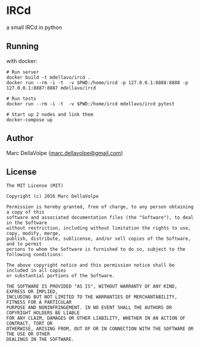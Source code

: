 # IRCd

a small IRCd in python

## Running

with docker:
```
# Run server
docker build -t mdellavo/ircd .
docker run --rm -i -t  -v $PWD:/home/ircd -p 127.0.0.1:8888:8888 -p 127.0.0.1:8887:8887 mdellavo/ircd

# Run tests
docker run --rm -i -t  -v $PWD:/home/ircd mdellavo/ircd pytest

# Start up 2 nodes and link them
docker-compose up
```

## Author

Marc DellaVolpe  (marc.dellavolpe@gmail.com)

## License
    The MIT License (MIT)

    Copyright (c) 2016 Marc DellaVolpe

    Permission is hereby granted, free of charge, to any person obtaining a copy of this
    software and associated documentation files (the "Software"), to deal in the Software
    without restriction, including without limitation the rights to use, copy, modify, merge,
    publish, distribute, sublicense, and/or sell copies of the Software, and to permit
    persons to whom the Software is furnished to do so, subject to the following conditions:

    The above copyright notice and this permission notice shall be included in all copies
    or substantial portions of the Software.

    THE SOFTWARE IS PROVIDED "AS IS", WITHOUT WARRANTY OF ANY KIND, EXPRESS OR IMPLIED,
    INCLUDING BUT NOT LIMITED TO THE WARRANTIES OF MERCHANTABILITY, FITNESS FOR A PARTICULAR
    PURPOSE AND NONINFRINGEMENT. IN NO EVENT SHALL THE AUTHORS OR COPYRIGHT HOLDERS BE LIABLE
    FOR ANY CLAIM, DAMAGES OR OTHER LIABILITY, WHETHER IN AN ACTION OF CONTRACT, TORT OR
    OTHERWISE, ARISING FROM, OUT OF OR IN CONNECTION WITH THE SOFTWARE OR THE USE OR OTHER
    DEALINGS IN THE SOFTWARE.
